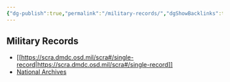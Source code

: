 ```yaml
---
{"dg-publish":true,"permalink":"/military-records/","dgShowBacklinks":true,"dgShowLocalGraph":true}
---
```



## Military Records
- [[https://scra.dmdc.osd.mil/scra#/single-record|https://scra.dmdc.osd.mil/scra#/single-record]]
- [National Archives](https://www.archives.gov/veterans/military-service-records)
